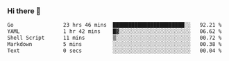 ### Hi there 👋

<!--
**yeya24/yeya24** is a ✨ _special_ ✨ repository because its `README.md` (this file) appears on your GitHub profile.

Here are some ideas to get you started:

- 🔭 I’m currently working on ...
- 🌱 I’m currently learning ...
- 👯 I’m looking to collaborate on ...
- 🤔 I’m looking for help with ...
- 💬 Ask me about ...
- 📫 How to reach me: ...
- 😄 Pronouns: ...
- ⚡ Fun fact: ...
-->

<!--START_SECTION:waka-->

```txt
Go                23 hrs 46 mins  ███████████████████████░░   92.21 %
YAML              1 hr 42 mins    █▓░░░░░░░░░░░░░░░░░░░░░░░   06.62 %
Shell Script      11 mins         ▒░░░░░░░░░░░░░░░░░░░░░░░░   00.72 %
Markdown          5 mins          ░░░░░░░░░░░░░░░░░░░░░░░░░   00.38 %
Text              0 secs          ░░░░░░░░░░░░░░░░░░░░░░░░░   00.04 %
```

<!--END_SECTION:waka-->
